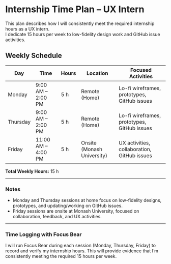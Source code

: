 # Internship Time Plan – UX Intern

This plan describes how I will consistently meet the required internship hours as a UX intern.  
I dedicate 15 hours per week to low-fidelity design work and GitHub issue activities.

## Weekly Schedule

| Day        | Time              | Hours | Location           | Focused Activities                        |
|------------|-------------------|-------|-------------------|-------------------------------------------|
| Monday     | 9:00 AM – 2:00 PM  | 5 h   | Remote (Home)      | Lo-fi wireframes, prototypes, GitHub issues |
| Thursday   | 9:00 AM – 2:00 PM  | 5 h   | Remote (Home)      | Lo-fi wireframes, prototypes, GitHub issues |
| Friday     | 11:00 AM – 4:00 PM | 5 h   | Onsite (Monash University) | UX activities, collaboration, GitHub issues |

**Total Weekly Hours:** 15 h  

---

### Notes
- Monday and Thursday sessions at home focus on low-fidelity designs, prototypes, and updating/working on GitHub issues.  
- Friday sessions are onsite at Monash University, focused on collaboration, feedback, and UX activities.  

---

### Time Logging with Focus Bear
I will run Focus Bear during each session (Monday, Thursday, Friday) to record and verify my internship hours. This will provide evidence that I’m consistently meeting the required 15 hours per week.
